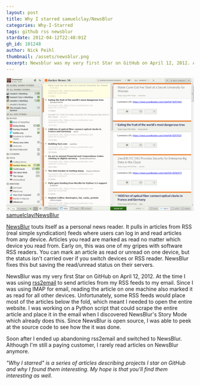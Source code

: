 ```yaml
---
layout: post
title: Why I starred samuelclay/NewsBlur
categories: Why-I-Starred
tags: github rss newsblur
stardate: 2012-04-12T22:48:01Z
gh_id: 101248
author: Nick Peihl
thumbnail: /assets/newsblur.png
excerpt: Newsblur was my very first Star on GitHub on April 12, 2012. At the time I was using [rss2email](http://www.allthingsrss.com/rss2email/) to send articles from my RSS feeds to my email.
---
```



![Newsblur screenshot](/assets/newsblur.png)
[samuelclay/NewsBlur](https://github.com/samuelclay/NewsBlur)

[NewsBlur](http://newsblur.com) touts itself as a personal news reader. It pulls in articles from RSS (real simple syndication) feeds where users can log in and read articles from any device. Articles you read are marked as read no matter which device you read from. Early on, this was one of my gripes with software RSS readers. You can mark an article as read or unread on one device, but the status isn't carried over if you switch devices or RSS reader. NewsBlur fixes this but saving the read/unread status on their servers.

NewsBlur was my very first Star on GitHub on April 12, 2012. At the time I was using [rss2email](http://www.allthingsrss.com/rss2email/) to send articles from my RSS feeds to my email. Since I was using IMAP for email, reading the article on one machine also marked it as read for all other devices. Unfortunately, some RSS feeds would place most of the articles below the fold, which meant I needed to open the entire website. I was working on a Python script that could scrape the entire article and place it in the email when I discovered NewsBlur's Story Mode which already does this. Since NewsBlur is open source, I was able to peek at the source code to see how the it was done.

Soon after I ended up abandoning rss2email and switched to NewsBlur. Although I'm still a paying customer, I rarely read articles on NewsBlur anymore.

*"Why I starred" is a series of articles describing projects I star on GitHub and why I found them interesting. My hope is that you'll find them interesting as well.*
